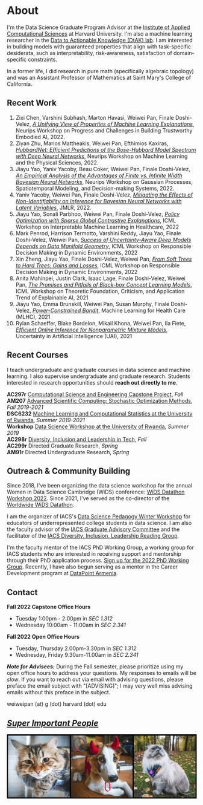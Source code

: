 
# About
I'm the Data Science Graduate Program Advisor at the [Institute of Applied Computational Sciences](https://iacs.seas.harvard.edu) at Harvard University. I'm also a machine learning researcher in the [Data to Actionable Knowledge (DtAK) lab](https://dtak.github.io). I am interested in building models with guaranteed properties that align with task-specific desiderata, such as interpretability, risk-awareness, satisfaction of domain-specific constraints. 

In a former life, I did research in pure math (specifically algebraic topology) and was an Assistant Professor of Mathematics at Saint Mary's College of California.


## Recent Work
1. Zixi Chen, Varshini Subhash, Marton Havasi, Weiwei Pan, Finale Doshi-Velez, [*A Unifying View of Properties of Machine Learning Explanations*](), Neurips Workshop on Progress and Challenges in Building Trustworthy Embodied AI, 2022.
2. Ziyan Zhu, Marios Mattheakis, Weiwei Pan, Efthimios Kaxiras, [*HubbardNet: Efficient Predictions of the Bose-Hubbard Model Spectrum with Deep Neural Networks*](), Neurips Workshop on Machine Learning and the Physical Sciences, 2022.
3. Jiayu Yao, Yaniv Yacoby, Beau Coker, Weiwei Pan, Finale Doshi-Velez, [*An Empirical Analysis of the Advantages of Finite vs. Infinite Width Bayesian Neural Networks*](), Neurips Workshop on Gaussian Processes, Spatiotemporal Modeling, and Decision-making Systems, 2022.
4. Yaniv Yacoby, Weiwei Pan, Finale Doshi-Velez, [*Mitigating the Effects of Non-Identifiability on Inference for Bayesian Neural Networks with Latent Variables*](https://arxiv.org/abs/1911.00569), JMLR, 2022.
5. Jiayu Yao, Sonali Parbhoo, Weiwei Pan, Finale Doshi-Velez, [*Policy Optimization with Sparse Global Contrastive Explanations*](http://arxiv.org/abs/2207.06269), ICML Workshop on Interpretable Machine Learning in Healthcare, 2022
6. Mark Penrod, Harrison Termotto, Varshini Reddy, Jiayu Yao, Finale Doshi-Velez, Weiwei Pan, [*Success of Uncertainty-Aware Deep Models Depends on Data Manifold Geometry*](https://responsibledecisionmaking.github.io/assets/pdf/papers/34.pdf), ICML Workshop on Responsible Decision Making in Dynamic Environments, 2022
7. Xin Zheng, Jiayu Yao, Finale Doshi-Velez, Weiwei Pan, [*From Soft Trees to Hard Trees: Gains and Losses*](https://responsibledecisionmaking.github.io/assets/pdf/papers/33.pdf), ICML Workshop on Responsible Decision Making in Dynamic Environments, 2022
8. Anita Mahinpei, Justin Clark, Isaac Lage, Finale Doshi-Velez, Weiwei Pan, [*The Promises and Pitfalls of Black-box Concept Learning Models*](http://arxiv.org/abs/2106.13314), ICML Workshop on Theoretic Foundation, Criticism, and Application Trend of Explainable AI, 2021 
9. Jiayu Yao, Emma Brunskill, Weiwei Pan, Susan Murphy, Finale Doshi-Velez, [*Power-Constrained Bandit*](https://arxiv.org/pdf/2004.06230.pdf), Machine Learning for Health Care (MLHC), 2021
10. Rylan Schaeffer, Blake Bordelon, Mikail Khona, Weiwei Pan, Ila Fiete, [*Efficient Online Inference for Nonparametric Mixture Models*](https://fietelabmit.files.wordpress.com/2021/06/final_camera_ready.pdf), Uncertainty in Artificial Intelligence (UAI), 2021


## Recent Courses
I teach undergraduate and graduate courses in data science and machine learning. I also supervise undergraduate and graduate research. Students  interested in research opportunities should **reach out directly to me**.

**AC297r** [Computational Science and Engineering Capstone Project](https://www.capstone.iacs.seas.harvard.edu), *Fall*<br>
**AM207** [Advanced Scientific Computing: Stochastic Optimization Methods](https://onefishy.github.io/am207/), *Fall 2019-2021*<br>
**DSC6232** [Machine Learning and Computational Statistics at the University of Rwanda](https://onefishy.github.io/Rwanda-Data-Science/), *Summer 2019-2021*<br>
**Workshop** [Data Science Workshop at the University of Rwanda](https://github.com/onefishy/rwanda_workshop), *Summer 2019*<br>
**AC298r** [Diversity, Inclusion and Leadership in Tech](https://onefishy.github.io/DIL_in_tech/), *Fall*<br>
**AC299r** Directed Graduate Research, *Spring*<br>
**AM91r** Directed Undergraduate Research, *Spring*

## Outreach & Community Building
Since 2018, I've been organizing the data science workshop for the annual Women in Data Science Cambridge (WiDS) conference: [WiDS Datathon Workshop 2022](https://onefishy.github.io/wids_datathon/). Since 2021, I've served as the co-director of the [Worldwide WiDS Datathon](https://www.widsconference.org).

I am the organizer of IACS's [Data Science Pedagogy Winter Workshop](https://onefishy.github.io/data-science-workshop/) for educators of underrepresented college students in data science. I am also the faculty advisor of the [IACS Graduate Advisory Committee](https://iacs-gac.github.io/pages/about.html) and the facilitator of the [IACS Diversity, Inclusion, Leadership Reading Group](https://onefishy.github.io/DIL_in_tech/reading_group.html).

I'm the faculty mentor of the IACS PhD Working Group, a working group for IACS students who are interested in receiving support and mentorship through their PhD application process. [Sign up for the 2022 PhD Working Group](https://forms.gle/cyVFBi5qoNw96DNW6). Recently, I have also begun serving as a mentor in the Career Development program at [DataPoint Armenia](https://datapoint.am/k-minds/).

## Contact
**Fall 2022 Capstone Office Hours**
 - Tuesday 1:00pm - 2:00pm in *SEC 1.312*
 - Wednesday 10:00am - 11:00am in *SEC 2.341*

**Fall 2022 Open Office Hours** 
 - Tuesday, Thursday 2.00pm-3.30pm in *SEC 1.312*
 - Wednesday, Friday 9.30am-11.00am in *SEC 2.341*

***Note for Advisees:*** During the Fall semester, please prioritize using my open office hours to address your questions. My responses to emails will be *slow*. If you want to reach out via email with advising questions, please preface the email subject with "[ADVISING]"; I may very well miss advising emails without this preface in the subject.

weiweipan (at) g (dot) harvard (dot) edu

## [*Super Important People*](https://www.instagram.com/mogu.nuomi.paigu/)
![VIPs](img/pets.png)
